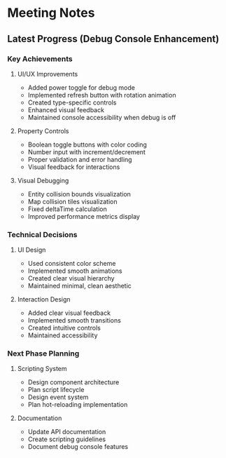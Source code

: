 # Meeting Notes

## Latest Progress (Debug Console Enhancement)

### Key Achievements
1. UI/UX Improvements
   - Added power toggle for debug mode
   - Implemented refresh button with rotation animation
   - Created type-specific controls
   - Enhanced visual feedback
   - Maintained console accessibility when debug is off

2. Property Controls
   - Boolean toggle buttons with color coding
   - Number input with increment/decrement
   - Proper validation and error handling
   - Visual feedback for interactions

3. Visual Debugging
   - Entity collision bounds visualization
   - Map collision tiles visualization
   - Fixed deltaTime calculation
   - Improved performance metrics display

### Technical Decisions
1. UI Design
   - Used consistent color scheme
   - Implemented smooth animations
   - Created clear visual hierarchy
   - Maintained minimal, clean aesthetic

2. Interaction Design
   - Added clear visual feedback
   - Implemented smooth transitions
   - Created intuitive controls
   - Maintained accessibility

### Next Phase Planning
1. Scripting System
   - Design component architecture
   - Plan script lifecycle
   - Design event system
   - Plan hot-reloading implementation

2. Documentation
   - Update API documentation
   - Create scripting guidelines
   - Document debug console features